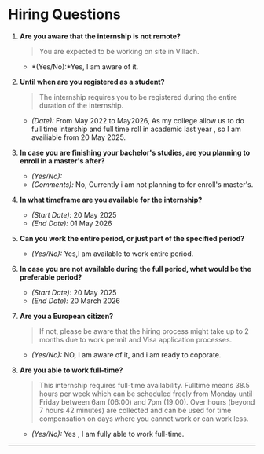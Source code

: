 # Hiring Questions

1. **Are you aware that the internship is not remote?**  
   > You are expected to be working on site in Villach.  
   - *(Yes/No):*Yes, I am aware of it.

2. **Until when are you registered as a student?**  
   > The internship requires you to be registered during the entire duration of the internship.  
   - *(Date):* From May 2022 to May2026, As my college allow us to do full time intership and full time roll in academic last year , so I am availiable from 20 May 2025.

3. **In case you are finishing your bachelor's studies, are you planning to enroll in a master's after?**  
   - *(Yes/No):*  
   - *(Comments):* No, Currently i am not planning to for enroll's master's.

4. **In what timeframe are you available for the internship?**  
   - *(Start Date):* 20 May 2025 
   - *(End Date):*  01 May 2026

5. **Can you work the entire period, or just part of the specified period?**  
   - *(Yes/No):* Yes,I am available to work entire period.    

6. **In case you are not available during the full period, what would be the preferable period?**  
   - *(Start Date):* 20 May 2025 
   - *(End Date):*  20 March 2026

7. **Are you a European citizen?**  
   > If not, please be aware that the hiring process might take up to 2 months due to work permit and Visa application processes.  
   - *(Yes/No):*  NO, I am aware of it, and i am ready to coporate.

8. **Are you able to work full-time?**  
   > This internship requires full-time availability. Fulltime means 38.5 hours per week which can be scheduled freely from Monday until Friday between 6am (06:00) and 7pm (19:00). Over hours (beyond 7 hours 42 minutes) are collected and can be used for time compensation on days where you cannot work or can work less.
   - *(Yes/No):* Yes , I am fully able to work full-time.
---
